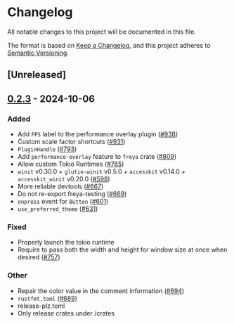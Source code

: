 # Changelog

All notable changes to this project will be documented in this file.

The format is based on [Keep a Changelog](https://keepachangelog.com/en/1.0.0/),
and this project adheres to [Semantic Versioning](https://semver.org/spec/v2.0.0.html).

## [Unreleased]

## [0.2.3](https://github.com/marc2332/freya/compare/freya-v0.2.2...freya-v0.2.3) - 2024-10-06

### Added

- Add `FPS` label to the performance overlay plugin ([#938](https://github.com/marc2332/freya/pull/938))
- Custom scale factor shortcuts ([#931](https://github.com/marc2332/freya/pull/931))
- `PluginHandle` ([#793](https://github.com/marc2332/freya/pull/793))
- Add `performance-overlay` feature to `freya` crate ([#809](https://github.com/marc2332/freya/pull/809))
- Allow custom Tokio Runtimes ([#765](https://github.com/marc2332/freya/pull/765))
- `winit` v0.30.0 + `glutin-winit` v0.5.0 + `accesskit` v0.14.0 + `accesskit_winit` v0.20.0  ([#598](https://github.com/marc2332/freya/pull/598))
- More reliable devtools ([#667](https://github.com/marc2332/freya/pull/667))
- Do not re-export freya-testing ([#669](https://github.com/marc2332/freya/pull/669))
- `onpress` event for `Button` ([#601](https://github.com/marc2332/freya/pull/601))
- `use_preferred_theme` ([#631](https://github.com/marc2332/freya/pull/631))

### Fixed

- Properly launch the tokio runtime
- Require to pass both the width and height for window size at once when desired ([#757](https://github.com/marc2332/freya/pull/757))

### Other

- Repair the color value in the comment information ([#694](https://github.com/marc2332/freya/pull/694))
- `rustfmt.toml` ([#689](https://github.com/marc2332/freya/pull/689))
- release-plz.toml
- Only release crates under /crates
